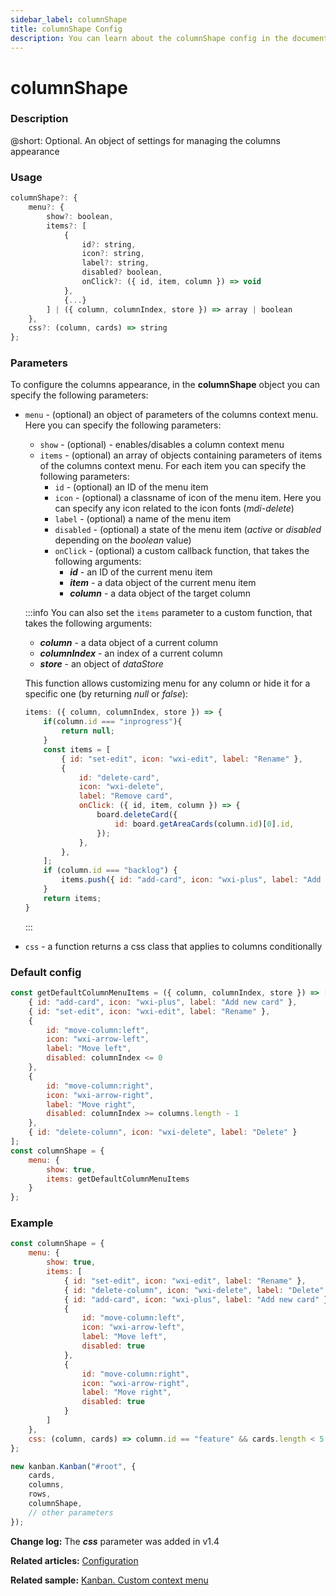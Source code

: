 ```yaml
---
sidebar_label: columnShape
title: columnShape Config
description: You can learn about the columnShape config in the documentation of the DHTMLX JavaScript Kanban library. Browse developer guides and API reference, try out code examples and live demos, and download a free 30-day evaluation version of DHTMLX Kanban.
---
```


# columnShape

### Description

@short: Optional. An object of settings for managing the columns appearance

### Usage

~~~jsx {}
columnShape?: {
	menu?: {
		show?: boolean,
		items?: [
			{
				id?: string,
				icon?: string,
				label?: string,
				disabled? boolean,
				onClick?: ({ id, item, column }) => void
			}, 
			{...}
		] | ({ column, columnIndex, store }) => array | boolean
	},
	css?: (column, cards) => string
};
~~~

### Parameters

To configure the columns appearance, in the **columnShape** object you can specify the following parameters:

- `menu` - (optional) an object of parameters of the columns context menu. Here you can specify the following parameters:
	- `show` - (optional) - enables/disables a column context menu
	- `items` - (optional) an array of objects containing parameters of items of the columns context menu. For each item you can specify the following parameters:
		- `id` - (optional) an ID of the menu item
		- `icon` - (optional) a classname of icon of the menu item. Here you can specify any icon related to the icon fonts (*mdi-delete*)
		- `label` - (optional) a name of the menu item
		- `disabled` - (optional) a state of the menu item (*active* or *disabled* depending on the *boolean* value)
		- `onClick` - (optional) a custom callback function, that takes the following arguments:
			- ***id*** - an ID of the current menu item
			- ***item*** - a data object of the current menu item
			- ***column*** - a data object of the target column

	:::info
	You can also set the `items` parameter to a custom function, that takes the following arguments:
	- ***column*** - a data object of a current column
	- ***columnIndex*** - an index of a current column
	- ***store*** - an object of *dataStore*

	This function allows customizing menu for any column or hide it for a specific one (by returning *null* or *false*):

	~~~jsx {}
	items: ({ column, columnIndex, store }) => {
		if(column.id === "inprogress"){
			return null;
		}
		const items = [
			{ id: "set-edit", icon: "wxi-edit", label: "Rename" },
			{
				id: "delete-card",
				icon: "wxi-delete",
				label: "Remove card",
				onClick: ({ id, item, column }) => {
					board.deleteCard({
						id: board.getAreaCards(column.id)[0].id,
					});
				},
			},
		];
		if (column.id === "backlog") {
			items.push({ id: "add-card", icon: "wxi-plus", label: "Add card" });
		}
		return items;
	}
	~~~
	:::

- `css` - a function returns a css class that applies to columns conditionally

### Default config

~~~jsx {}
const getDefaultColumnMenuItems = ({ column, columnIndex, store }) => [
	{ id: "add-card", icon: "wxi-plus", label: "Add new card" },
    { id: "set-edit", icon: "wxi-edit", label: "Rename" },
    {
        id: "move-column:left",
        icon: "wxi-arrow-left",
        label: "Move left",
        disabled: columnIndex <= 0
    },
    {
        id: "move-column:right",
        icon: "wxi-arrow-right",
        label: "Move right",
        disabled: columnIndex >= columns.length - 1
    },
    { id: "delete-column", icon: "wxi-delete", label: "Delete" }
];
const columnShape = {
	menu: {
		show: true,
		items: getDefaultColumnMenuItems
	}
};
~~~

### Example

~~~jsx {1-23,29}
const columnShape = {
	menu: {
		show: true,
		items: [
			{ id: "set-edit", icon: "wxi-edit", label: "Rename" },
			{ id: "delete-column", icon: "wxi-delete", label: "Delete" },
			{ id: "add-card", icon: "wxi-plus", label: "Add new card" },
			{
				id: "move-column:left",
				icon: "wxi-arrow-left",
				label: "Move left",
				disabled: true
			},
			{
				id: "move-column:right",
				icon: "wxi-arrow-right",
				label: "Move right",
				disabled: true
			}
		]
	},
	css: (column, cards) => column.id == "feature" && cards.length < 5 ? "green" : "red"
};

new kanban.Kanban("#root", {
	cards,
	columns,
	rows,
	columnShape, 
	// other parameters
});
~~~

**Change log:** The ***css*** parameter was added in v1.4

**Related articles:** [Configuration](../../../guides/configuration)

**Related sample:** [Kanban. Custom context menu](https://snippet.dhtmlx.com/8eo65gr5?tag=kanban)

